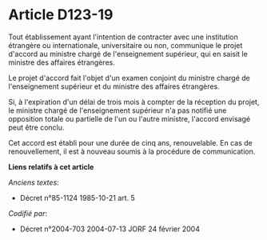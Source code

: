 # Article D123-19

Tout établissement ayant l'intention de contracter avec une institution étrangère ou internationale, universitaire ou non,
communique le projet d'accord au ministre chargé de l'enseignement supérieur, qui en saisit le ministre des affaires
étrangères.

Le projet d'accord fait l'objet d'un examen conjoint du ministre chargé de l'enseignement supérieur et du ministre des
affaires étrangères.

Si, à l'expiration d'un délai de trois mois à compter de la réception du projet, le ministre chargé de l'enseignement
supérieur n'a pas notifié une opposition totale ou partielle de l'un ou l'autre ministre, l'accord envisagé peut être conclu.

Cet accord est établi pour une durée de cinq ans, renouvelable. En cas de renouvellement, il est à nouveau soumis à la
procédure de communication.

**Liens relatifs à cet article**

_Anciens textes_:

  - Décret n°85-1124 1985-10-21 art. 5

_Codifié par_:

  - Décret n°2004-703 2004-07-13 JORF 24 février 2004
